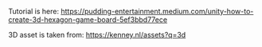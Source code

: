 Tutorial is here: https://pudding-entertainment.medium.com/unity-how-to-create-3d-hexagon-game-board-5ef3bbd77ece

3D asset is taken from: https://kenney.nl/assets?q=3d
